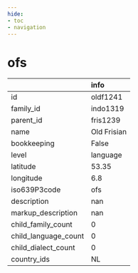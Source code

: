 ```yaml
---
hide:
- toc
- navigation
---
```

# ofs
|                      | info        |
|:---------------------|:------------|
| id                   | oldf1241    |
| family_id            | indo1319    |
| parent_id            | fris1239    |
| name                 | Old Frisian |
| bookkeeping          | False       |
| level                | language    |
| latitude             | 53.35       |
| longitude            | 6.8         |
| iso639P3code         | ofs         |
| description          | nan         |
| markup_description   | nan         |
| child_family_count   | 0           |
| child_language_count | 0           |
| child_dialect_count  | 0           |
| country_ids          | NL          |